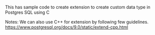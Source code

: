 This has sample code to create extension to create custom data type in Postgres SQL using C

Notes: We can also use C++ for extension by following few guidelines.
https://www.postgresql.org/docs/9.0/static/extend-cpp.html

